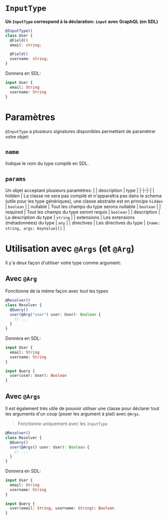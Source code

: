 # `InputType`
**Un `InputType` correspond à la déclaration: `input` avec GraphQL (en SDL)**
```ts
@InputType()
class User {
  @Field()
  email: string;

  @Field()
  username: string;
}
```
Donnera en SDL:
```graphql
input User {
  email: String
  username: String
}
```

# Paramètres
`@InputType` a plusieurs signatures disponibles permettant de paramétrer votre objet:

## `name`
Indique le nom du type compilé en SDL.

## `params`
Un objet acceptant plusieurs paramètres:
| | description | type |
|-|-|-|
| hidden | La classe ne sera pas compilé et n'apparaîtra pas dans le schema (utile pour les type génériques), une classe abstraite est en principe `hidden` | `boolean` |
| nullable | Tout les champs du type serons nullable | `boolean` |
| required | Tout les champs du type seront requis | `boolean` |
| description | La description du type | `string` |
| extensions | Les extensions (métadonnées) du type | `any` |
| directives | Les directives du type | `{name: string, args: KeyValue}[]` |

# Utilisation avec `@Args` (et `@Arg`)
Il y'a deux façon d'utiliser votre type comme argument:
## Avec `@Arg`
Fonctionne de la même façon avec tout les types
```ts
@Resolver()
class Resolver {
  @Query()
  user(@Arg("user") user: User): Boolean {
    // ...
  }
}
```
Donnera en SDL:  
```graphql
input User {
  email: String
  username: String
}

input Query {
  user(user: User): Boolean
}
```
## Avec `@Args`
Il est également très utile de pouvoir utiliser une classe pour déclarer tout les arguments d'un coup (poser les argument à plat) avec `@Args`.
> Fonctionne uniquement avec les `InputType`
```ts
@Resolver()
class Resolver {
  @Query()
  user(@Args() user: User): Boolean {
    // ...
  }
}
```
Donnera en SDL:  
```graphql
input User {
  email: String
  username: String
}

input Query {
  user(email: String, username: String): Boolean
}
```
